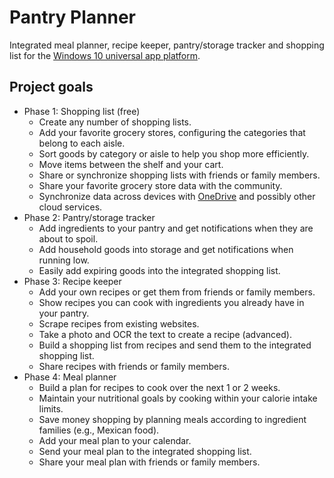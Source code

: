 # Pantry Planner

Integrated meal planner, recipe keeper, pantry/storage tracker and shopping list for the [Windows 10 universal app platform](http://blogs.windows.com/buildingapps/2015/03/02/a-first-look-at-the-windows-10-universal-app-platform/).

## Project goals

- Phase 1: Shopping list (free)
  - Create any number of shopping lists.
  - Add your favorite grocery stores, configuring the categories that belong to each aisle.
  - Sort goods by category or aisle to help you shop more efficiently.
  - Move items between the shelf and your cart.
  - Share or synchronize shopping lists with friends or family members.
  - Share your favorite grocery store data with the community.
  - Synchronize data across devices with [OneDrive](https://onedrive.live.com/) and possibly other cloud services.
- Phase 2: Pantry/storage tracker
  - Add ingredients to your pantry and get notifications when they are about to spoil.
  - Add household goods into storage and get notifications when running low.
  - Easily add expiring goods into the integrated shopping list.
- Phase 3: Recipe keeper
  - Add your own recipes or get them from friends or family members.
  - Show recipes you can cook with ingredients you already have in your pantry.
  - Scrape recipes from existing websites.
  - Take a photo and OCR the text to create a recipe (advanced).
  - Build a shopping list from recipes and send them to the integrated shopping list.
  - Share recipes with friends or family members.
- Phase 4: Meal planner
  - Build a plan for recipes to cook over the next 1 or 2 weeks.
  - Maintain your nutritional goals by cooking within your calorie intake limits.
  - Save money shopping by planning meals according to ingredient families (e.g., Mexican food).
  - Add your meal plan to your calendar.
  - Send your meal plan to the integrated shopping list.
  - Share your meal plan with friends or family members.
